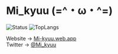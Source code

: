 # Mi_kyuu (=^・ω・^=)   
![Status](https://github-readme-stats.vercel.app/api?username=Mi-kyuu&hide=stars,issues&count_private=true&show_icons=true&theme=algolia)
![TopLangs](https://github-readme-stats.vercel.app/api/top-langs/?username=Mi-kyuu&count_private=true&layout=compact&theme=algolia)  
  
Website -> [Mi-kyuu.web.app](https://mi-kyuu.web.app)  
Twitter -> [@Mi_kyuu](https://twitter.com/Mi_kyuu)

